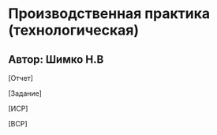 # Производственная практика (технологическая)

## Автор: Шимко Н.В

[Отчет]

[Задание]

[ИСР]

[ВСР]
